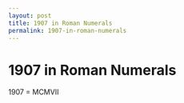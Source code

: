 ```yaml
---
layout: post
title: 1907 in Roman Numerals
permalink: 1907-in-roman-numerals
---
```


# 1907 in Roman Numerals

1907 = MCMVII
